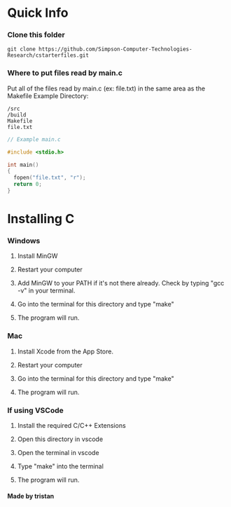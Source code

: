 # Quick Info
### Clone this folder
`git clone https://github.com/Simpson-Computer-Technologies-Research/cstarterfiles.git`

### Where to put files read by main.c
Put all of the files read by main.c (ex: file.txt) in the same area as the Makefile
Example Directory:
```
/src
/build
Makefile
file.txt
```

```c
// Example main.c

#include <stdio.h>

int main()
{
  fopen("file.txt", "r");
  return 0;
}
```

# Installing C
### Windows

1. Install MinGW

2. Restart your computer

3. Add MinGW to your PATH if it's not there already. Check by typing "gcc -v" in your terminal.

4. Go into the terminal for this directory and type "make"

5. The program will run.


### Mac

1. Install Xcode from the App Store.

2. Restart your computer

4. Go into the terminal for this directory and type "make"

5. The program will run.


### If using VSCode

1. Install the required C/C++ Extensions

2. Open this directory in vscode

3. Open the terminal in vscode

4. Type "make" into the terminal

5. The program will run.

#### Made by tristan

